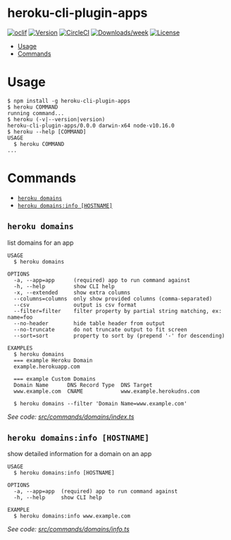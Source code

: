 heroku-cli-plugin-apps
======================



[![oclif](https://img.shields.io/badge/cli-oclif-brightgreen.svg)](https://oclif.io)
[![Version](https://img.shields.io/npm/v/heroku-cli-plugin-apps.svg)](https://npmjs.org/package/heroku-cli-plugin-apps)
[![CircleCI](https://circleci.com/gh/brettgoulder/heroku-cli-plugin-apps/tree/master.svg?style=shield)](https://circleci.com/gh/brettgoulder/heroku-cli-plugin-apps/tree/master)
[![Downloads/week](https://img.shields.io/npm/dw/heroku-cli-plugin-apps.svg)](https://npmjs.org/package/heroku-cli-plugin-apps)
[![License](https://img.shields.io/npm/l/heroku-cli-plugin-apps.svg)](https://github.com/brettgoulder/heroku-cli-plugin-apps/blob/master/package.json)

<!-- toc -->
* [Usage](#usage)
* [Commands](#commands)
<!-- tocstop -->
# Usage
<!-- usage -->
```sh-session
$ npm install -g heroku-cli-plugin-apps
$ heroku COMMAND
running command...
$ heroku (-v|--version|version)
heroku-cli-plugin-apps/0.0.0 darwin-x64 node-v10.16.0
$ heroku --help [COMMAND]
USAGE
  $ heroku COMMAND
...
```
<!-- usagestop -->
# Commands
<!-- commands -->
* [`heroku domains`](#heroku-domains)
* [`heroku domains:info [HOSTNAME]`](#heroku-domainsinfo-hostname)

## `heroku domains`

list domains for an app

```
USAGE
  $ heroku domains

OPTIONS
  -a, --app=app      (required) app to run command against
  -h, --help         show CLI help
  -x, --extended     show extra columns
  --columns=columns  only show provided columns (comma-separated)
  --csv              output is csv format
  --filter=filter    filter property by partial string matching, ex: name=foo
  --no-header        hide table header from output
  --no-truncate      do not truncate output to fit screen
  --sort=sort        property to sort by (prepend '-' for descending)

EXAMPLES
  $ heroku domains
  === example Heroku Domain
  example.herokuapp.com

  === example Custom Domains
  Domain Name      DNS Record Type  DNS Target
  www.example.com  CNAME            www.example.herokudns.com

  $ heroku domains --filter 'Domain Name=www.example.com'
```

_See code: [src/commands/domains/index.ts](https://github.com/brettgoulder/heroku-cli-plugin-apps/blob/v0.0.0/src/commands/domains/index.ts)_

## `heroku domains:info [HOSTNAME]`

show detailed information for a domain on an app

```
USAGE
  $ heroku domains:info [HOSTNAME]

OPTIONS
  -a, --app=app  (required) app to run command against
  -h, --help     show CLI help

EXAMPLE
  $ heroku domains:info www.example.com
```

_See code: [src/commands/domains/info.ts](https://github.com/brettgoulder/heroku-cli-plugin-apps/blob/v0.0.0/src/commands/domains/info.ts)_
<!-- commandsstop -->
